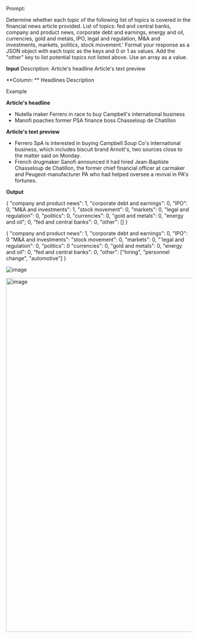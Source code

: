 Prompt:

Determine whether each topic of the following list of topics is covered in the financial news article provided.
List of topics: fed and central banks, company and product news, corporate debt and earnings, energy and oil, currencies, gold and metals, IPO, legal and regulation, M&A and investments, markets, politics, stock movement.'
Format your response as a JSON object with each topic as the keys and 0 or 1 as values. Add the "other" key to list potential topics not listed above. Use an array as a value.

**Input**
Description: 
Article's headline
Article's text preview

**Column: **
Headlines
Description

Example

**Article's headline**
- Nutella maker Ferrero in race to buy Campbell's international business
- Manofi poaches former PSA finance boss Chasseloup de Chatillon

**Article's text preview**
- Ferrero SpA is interested in buying Campbell Soup Co's international business, which includes biscuit brand Arnott's, two sources close to the matter said on Monday.
- French drugmaker Sanofi announced it had hired Jean-Baptiste Chasseloup de Chatillon, the former chief financial officer at carmaker and Peugeot-manufacturer PA who had helped oversee a revival in PA's fortunes.

**Output**

{ "company and product news": 1, "corporate debt and earnings": 0, "IPO": 0, "M&A and investments": 1, "stock movement": 0, "markets": 0, "legal and regulation": 0, "politics": 0, "currencies": 0, "gold and metals": 0, "energy and oil"; 0, "fed and central banks": 0, "other": [] }

{ "company and product news": 1, "corporate debt and earnings": 0, "IPO": 0 "M&A and investments": "stock movement": 0, "markets": 0, "'legal and regulation": 0, "politics": 0 "currencies": 0, "gold and metals": 0, "energy and oil": 0, "fed and central banks": 0, "other": ["hiring", "personnel change", "automotive"] }



![image](https://github.com/apj-dataiku/apj-workshop/assets/157776493/2c84ebc9-87b7-4caf-bd86-db936c18e59e)


<img width="965" alt="image" src="https://github.com/apj-dataiku/apj-workshop/assets/157776493/2de4290c-25cc-462b-b5f9-b3d3e9fe45db">
